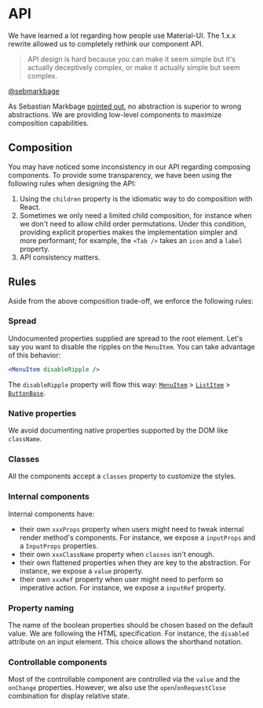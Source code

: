 # API

We have learned a lot regarding how people use Material-UI.
The 1.x.x rewrite allowed us to completely rethink our component API.

> API design is hard because you can make it seem simple but it's actually deceptively complex, or make it actually simple but seem complex.

[@sebmarkbage](https://twitter.com/sebmarkbage/status/728433349337841665)

As Sebastian Markbage [pointed out](http://2014.jsconf.eu/speakers/sebastian-markbage-minimal-api-surface-area-learning-patterns-instead-of-frameworks.html), no abstraction is superior to wrong abstractions.
We are providing low-level components to maximize composition capabilities.

## Composition

You may have noticed some inconsistency in our API regarding composing components.
To provide some transparency, we have been using the following rules when designing the API:

1. Using the `children` property is the idiomatic way to do composition with React.
2. Sometimes we only need a limited child composition, for instance when we don't need to allow child order permutations.
Under this condition, providing explicit properties makes the implementation simpler and more performant; for example, the `<Tab />` takes an `icon` and a `label` property.
3. API consistency matters.

## Rules

Aside from the above composition trade-off, we enforce the following rules:

### Spread

 Undocumented properties supplied are spread to the root element.
Let's say you want to disable the ripples on the `MenuItem`.
You can take advantage of this behavior:
```jsx
<MenuItem disableRipple />
```
The `disableRipple` property will flow this way: [`MenuItem`](/api/menu-item) > [`ListItem`](/api/list-item) > [`ButtonBase`](/api/button-base).

### Native properties

We avoid documenting native properties supported by the DOM like `className`.

### Classes

All the components accept a `classes` property to customize the styles.

### Internal components

Internal components have:
- their own `xxxProps` property when users might need to tweak internal render method's components. For instance, we expose a `inputProps` and a `InputProps` properties.
- their own `xxxClassName` property when `classes` isn't enough.
- their own flattened properties when they are key to the abstraction. For instance, we expose a `value` property.
- their own `xxxRef` property when user might need to perform so imperative action.
For instance, we expose a `inputRef` property.

### Property naming

The name of the boolean properties should be chosen based on the default value. We are following the HTML specification. For instance, the `disabled` attribute on an input element. This choice allows the shorthand notation.

### Controllable components

 Most of the controllable component are controlled via the `value` and the `onChange` properties.
However, we also use the `open`/`onRequestClose` combination for display relative state.
